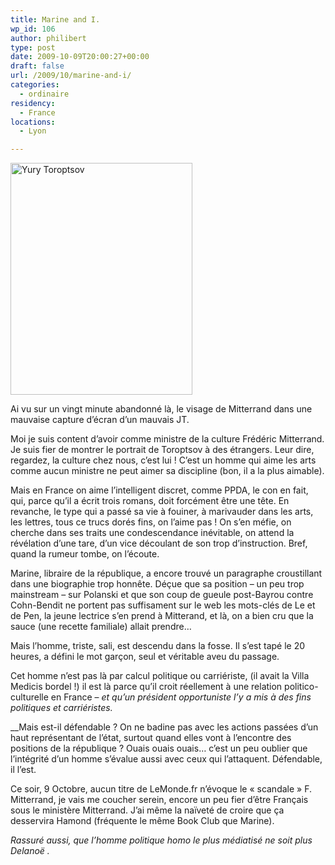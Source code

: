 ```yaml
---
title: Marine and I.
wp_id: 106
author: philibert
type: post
date: 2009-10-09T20:00:27+00:00
draft: false
url: /2009/10/marine-and-i/
categories:
  - ordinaire
residency:
  - France
locations:
  - Lyon

---
```

[<img class="alignnone size-full wp-image-107" title="Yury Toroptsov" src="{{< aws >}}/uploads/2009/10/yury.jpg" alt="Yury Toroptsov" width="291" height="371" srcset="{{< aws >}}/uploads/2009/10/yury.jpg 291w, {{< aws >}}/uploads/2009/10/yury-235x300.jpg 235w" sizes="(max-width: 291px) 100vw, 291px" />][1]

Ai vu sur un vingt minute abandonné là, le visage de Mitterrand dans une mauvaise capture d&rsquo;écran d&rsquo;un mauvais JT.

Moi je suis content d&rsquo;avoir comme ministre de la culture Frédéric Mitterrand. Je suis fier de montrer le portrait de Toroptsov à des étrangers. Leur dire, regardez, la culture chez nous, c&rsquo;est lui ! C&rsquo;est un homme qui aime les arts comme aucun ministre ne peut aimer sa discipline (bon, il a la plus aimable).

Mais en France on aime l&rsquo;intelligent discret, comme PPDA, le con en fait, qui, parce qu&rsquo;il a écrit trois romans, doit forcément être une tête. En revanche, le type qui a passé sa vie à fouiner, à marivauder dans les arts, les lettres, tous ce trucs dorés fins, on l&rsquo;aime pas ! On s&rsquo;en méfie, on cherche dans ses traits une condescendance inévitable, on attend la révélation d&rsquo;une tare, d&rsquo;un vice découlant de son trop d&rsquo;instruction. Bref, quand la rumeur tombe, on l&rsquo;écoute.

Marine, libraire de la république, a encore trouvé un paragraphe croustillant dans une biographie trop honnête. Déçue que sa position &#8211; un peu trop mainstream &#8211; sur Polanski et que son coup de gueule post-Bayrou contre Cohn-Bendit ne portent pas suffisament sur le web les mots-clés de Le et de Pen, la jeune lectrice s&rsquo;en prend à Mitterand, et là, on a bien cru que la sauce (une recette familiale) allait prendre&#8230;

Mais l&rsquo;homme, triste, sali, est descendu dans la fosse. Il s&rsquo;est tapé le 20 heures, a défini le mot garçon, seul et véritable aveu du passage.

Cet homme n&rsquo;est pas là par calcul politique ou carriériste, (il avait la Villa Medicis bordel !) il est là parce qu&rsquo;il croit réellement à une relation politico-culturelle en France &#8211; _et qu&rsquo;un président opportuniste l&rsquo;y a mis à des fins politiques et carriéristes._ 

 __Mais est-il défendable ? On ne badine pas avec les actions passées d&rsquo;un haut représentant de l&rsquo;état, surtout quand elles vont à l&rsquo;encontre des positions de la république ? Ouais ouais ouais&#8230; c&rsquo;est un peu oublier que l&rsquo;intégrité d&rsquo;un homme s&rsquo;évalue aussi avec ceux qui l&rsquo;attaquent. Défendable, il l&rsquo;est.

Ce soir, 9 Octobre, aucun titre de LeMonde.fr n&rsquo;évoque le « scandale » F. Mitterrand, je vais me coucher serein, encore un peu fier d&rsquo;être Français sous le ministère Mitterrand. J&rsquo;ai même la naïveté de croire que ça desservira Hamond (fréquente le même Book Club que Marine).

_Rassuré aussi, que l&rsquo;homme politique homo le plus médiatisé ne soit plus Delanoë ._

 [1]: http://www.toroptsov.com/fr/actualite/index.htm